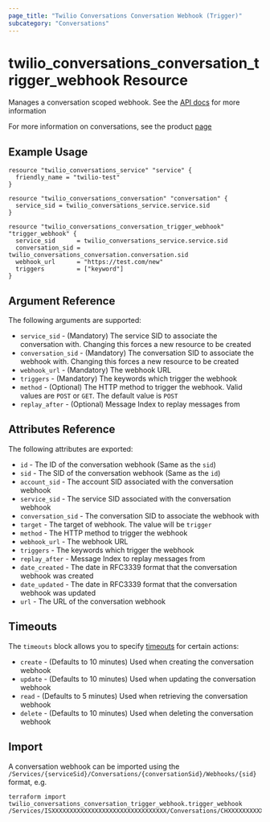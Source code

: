 ```yaml
---
page_title: "Twilio Conversations Conversation Webhook (Trigger)"
subcategory: "Conversations"
---
```


# twilio_conversations_conversation_trigger_webhook Resource

Manages a conversation scoped webhook. See the [API docs](https://www.twilio.com/docs/conversations/api/conversation-scoped-webhook-resource) for more information

For more information on conversations, see the product [page](https://www.twilio.com/conversations)

## Example Usage

```hcl
resource "twilio_conversations_service" "service" {
  friendly_name = "twilio-test"
}

resource "twilio_conversations_conversation" "conversation" {
  service_sid = twilio_conversations_service.service.sid
}

resource "twilio_conversations_conversation_trigger_webhook" "trigger_webhook" {
  service_sid      = twilio_conversations_service.service.sid
  conversation_sid = twilio_conversations_conversation.conversation.sid
  webhook_url      = "https://test.com/new"
  triggers         = ["keyword"]
}
```

## Argument Reference

The following arguments are supported:

- `service_sid` - (Mandatory) The service SID to associate the conversation with. Changing this forces a new resource to be created
- `conversation_sid` - (Mandatory) The conversation SID to associate the webhook with. Changing this forces a new resource to be created
- `webhook_url` - (Mandatory) The webhook URL
- `triggers` - (Mandatory) The keywords which trigger the webhook
- `method` - (Optional) The HTTP method to trigger the webhook. Valid values are `POST` or `GET`. The default value is `POST`
- `replay_after` - (Optional) Message Index to replay messages from

## Attributes Reference

The following attributes are exported:

- `id` - The ID of the conversation webhook (Same as the `sid`)
- `sid` - The SID of the conversation webhook (Same as the `id`)
- `account_sid` - The account SID associated with the conversation webhook
- `service_sid` - The service SID associated with the conversation webhook
- `conversation_sid` - The conversation SID to associate the webhook with
- `target` - The target of webhook. The value will be `trigger`
- `method` - The HTTP method to trigger the webhook
- `webhook_url` - The webhook URL
- `triggers` - The keywords which trigger the webhook
- `replay_after` - Message Index to replay messages from
- `date_created` - The date in RFC3339 format that the conversation webhook was created
- `date_updated` - The date in RFC3339 format that the conversation webhook was updated
- `url` - The URL of the conversation webhook

## Timeouts

The `timeouts` block allows you to specify [timeouts](https://www.terraform.io/docs/configuration/resources.html#timeouts) for certain actions:

- `create` - (Defaults to 10 minutes) Used when creating the conversation webhook
- `update` - (Defaults to 10 minutes) Used when updating the conversation webhook
- `read` - (Defaults to 5 minutes) Used when retrieving the conversation webhook
- `delete` - (Defaults to 10 minutes) Used when deleting the conversation webhook

## Import

A conversation webhook can be imported using the `/Services/{serviceSid}/Conversations/{conversationSid}/Webhooks/{sid}` format, e.g.

```shell
terraform import twilio_conversations_conversation_trigger_webhook.trigger_webhook /Services/ISXXXXXXXXXXXXXXXXXXXXXXXXXXXXXXXX/Conversations/CHXXXXXXXXXXXXXXXXXXXXXXXXXXXXXXXX/Webhooks/WHXXXXXXXXXXXXXXXXXXXXXXXXXXXXXXXX
```
